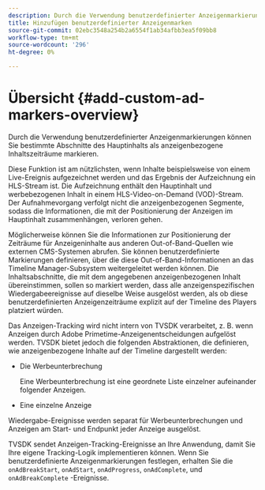 ```yaml
---
description: Durch die Verwendung benutzerdefinierter Anzeigenmarkierungen können Sie bestimmte Abschnitte des Hauptinhalts als anzeigenbezogene Inhaltszeiträume markieren.
title: Hinzufügen benutzerdefinierter Anzeigenmarken
source-git-commit: 02ebc3548a254b2a6554f1ab34afbb3ea5f09bb8
workflow-type: tm+mt
source-wordcount: '296'
ht-degree: 0%

---
```


# Übersicht {#add-custom-ad-markers-overview}

Durch die Verwendung benutzerdefinierter Anzeigenmarkierungen können Sie bestimmte Abschnitte des Hauptinhalts als anzeigenbezogene Inhaltszeiträume markieren.

Diese Funktion ist am nützlichsten, wenn Inhalte beispielsweise von einem Live-Ereignis aufgezeichnet werden und das Ergebnis der Aufzeichnung ein HLS-Stream ist. Die Aufzeichnung enthält den Hauptinhalt und werbebezogenen Inhalt in einem HLS-Video-on-Demand (VOD)-Stream. Der Aufnahmevorgang verfolgt nicht die anzeigenbezogenen Segmente, sodass die Informationen, die mit der Positionierung der Anzeigen im Hauptinhalt zusammenhängen, verloren gehen.

Möglicherweise können Sie die Informationen zur Positionierung der Zeiträume für Anzeigeninhalte aus anderen Out-of-Band-Quellen wie externen CMS-Systemen abrufen. Sie können benutzerdefinierte Markierungen definieren, über die diese Out-of-Band-Informationen an das Timeline Manager-Subsystem weitergeleitet werden können. Die Inhaltsabschnitte, die mit dem angegebenen anzeigenbezogenen Inhalt übereinstimmen, sollen so markiert werden, dass alle anzeigenspezifischen Wiedergabeereignisse auf dieselbe Weise ausgelöst werden, als ob diese benutzerdefinierten Anzeigenzeiträume explizit auf der Timeline des Players platziert würden.

Das Anzeigen-Tracking wird nicht intern von TVSDK verarbeitet, z. B. wenn Anzeigen durch Adobe Primetime-Anzeigenentscheidungen aufgelöst werden. TVSDK bietet jedoch die folgenden Abstraktionen, die definieren, wie anzeigenbezogene Inhalte auf der Timeline dargestellt werden:

* Die Werbeunterbrechung

  Eine Werbeunterbrechung ist eine geordnete Liste einzelner aufeinander folgender Anzeigen.
* Eine einzelne Anzeige

Wiedergabe-Ereignisse werden separat für Werbeunterbrechungen und Anzeigen am Start- und Endpunkt jeder Anzeige ausgelöst.

TVSDK sendet Anzeigen-Tracking-Ereignisse an Ihre Anwendung, damit Sie Ihre eigene Tracking-Logik implementieren können. Wenn Sie benutzerdefinierte Anzeigenmarkierungen festlegen, erhalten Sie die `onAdBreakStart`, `onAdStart`, `onAdProgress`, `onAdComplete`, und `onAdBreakComplete` -Ereignisse.
